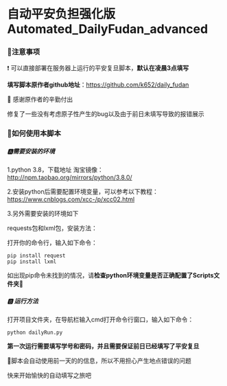# 自动平安负担强化版Automated_DailyFudan_advanced
### :runner:注意事项

:exclamation: 可以直接部署在服务器上运行的平安复旦脚本，**默认在凌晨3点填写**

**填写脚本原作者github地址**：https://github.com/k652/daily_fudan

:clap: 感谢原作者的辛勤付出

修复了一些没有考虑原子性产生的bug以及由于前日未填写导致的报错展示

### :running:如何使用本脚本

##### :a: ​需要安装的环境

1.python 3.8，下载地址 淘宝镜像：http://npm.taobao.org/mirrors/python/3.8.0/

2.安装python后需要配置环境变量，可以参考以下教程：https://www.cnblogs.com/xcc-/p/xcc02.html

3.另外需要安装的环境如下

requests包和lxml包，安装方法：

打开你的命令行，输入如下命令：

```
pip install request
pip install lxml
```

如出现pip命令未找到的情况，请**检查python环境变量是否正确配置了Scripts文件夹**:anger:

##### :b: 运行方法

打开项目文件夹，在导航栏输入cmd打开命令行窗口，输入如下命令：

```
python dailyRun.py
```

**第一次运行需要填写学号和密码，并且需要保证前日已经填写了平安复旦**

:runner:脚本会自动使用前一天的的信息，所以不用担心产生地点错误的问题

快来开始愉快的自动填写之旅吧
